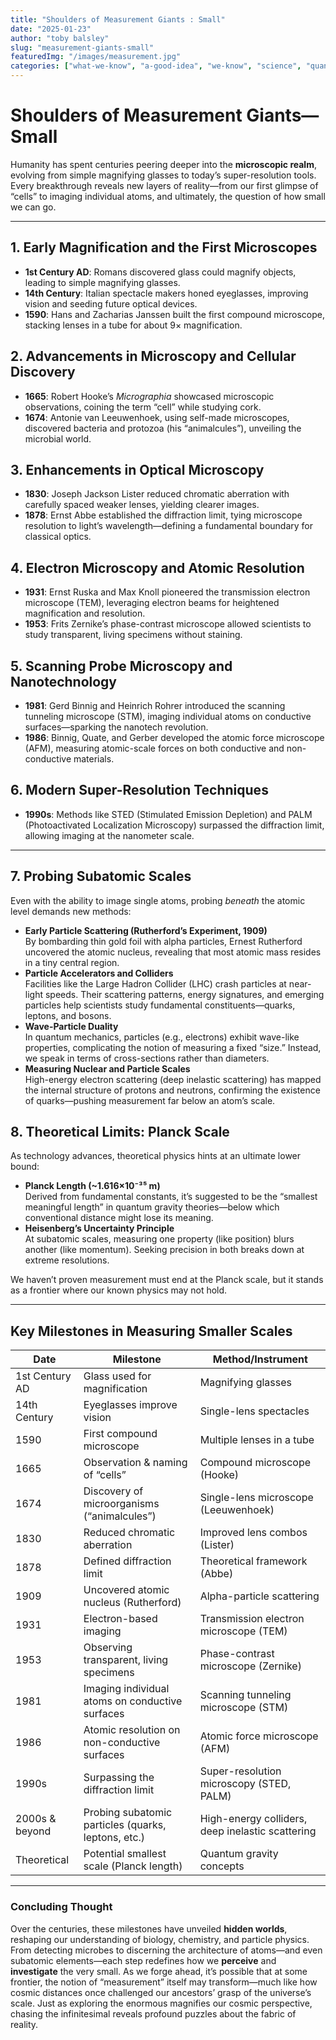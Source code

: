 ```yaml
---
title: "Shoulders of Measurement Giants : Small"
date: "2025-01-23"
author: "toby balsley" 
slug: "measurement-giants-small"
featuredImg: "/images/measurement.jpg"
categories: ["what-we-know", "a-good-idea", "we-know", "science", "quantum"]
---
```



# Shoulders of Measurement Giants—Small

Humanity has spent centuries peering deeper into the **microscopic realm**, evolving from simple magnifying glasses to today’s super-resolution tools. Every breakthrough reveals new layers of reality—from our first glimpse of “cells” to imaging individual atoms, and ultimately, the question of how small we can go.

---

## 1. Early Magnification and the First Microscopes
- **1st Century AD**: Romans discovered glass could magnify objects, leading to simple magnifying glasses.  
- **14th Century**: Italian spectacle makers honed eyeglasses, improving vision and seeding future optical devices.  
- **1590**: Hans and Zacharias Janssen built the first compound microscope, stacking lenses in a tube for about 9× magnification.

## 2. Advancements in Microscopy and Cellular Discovery
- **1665**: Robert Hooke’s *Micrographia* showcased microscopic observations, coining the term “cell” while studying cork.  
- **1674**: Antonie van Leeuwenhoek, using self-made microscopes, discovered bacteria and protozoa (his “animalcules”), unveiling the microbial world.

## 3. Enhancements in Optical Microscopy
- **1830**: Joseph Jackson Lister reduced chromatic aberration with carefully spaced weaker lenses, yielding clearer images.  
- **1878**: Ernst Abbe established the diffraction limit, tying microscope resolution to light’s wavelength—defining a fundamental boundary for classical optics.

## 4. Electron Microscopy and Atomic Resolution
- **1931**: Ernst Ruska and Max Knoll pioneered the transmission electron microscope (TEM), leveraging electron beams for heightened magnification and resolution.  
- **1953**: Frits Zernike’s phase-contrast microscope allowed scientists to study transparent, living specimens without staining.

## 5. Scanning Probe Microscopy and Nanotechnology
- **1981**: Gerd Binnig and Heinrich Rohrer introduced the scanning tunneling microscope (STM), imaging individual atoms on conductive surfaces—sparking the nanotech revolution.  
- **1986**: Binnig, Quate, and Gerber developed the atomic force microscope (AFM), measuring atomic-scale forces on both conductive and non-conductive materials.

## 6. Modern Super-Resolution Techniques
- **1990s**: Methods like STED (Stimulated Emission Depletion) and PALM (Photoactivated Localization Microscopy) surpassed the diffraction limit, allowing imaging at the nanometer scale.

---

## 7. Probing Subatomic Scales
Even with the ability to image single atoms, probing *beneath* the atomic level demands new methods:

- **Early Particle Scattering (Rutherford’s Experiment, 1909)**  
  By bombarding thin gold foil with alpha particles, Ernest Rutherford uncovered the atomic nucleus, revealing that most atomic mass resides in a tiny central region.
- **Particle Accelerators and Colliders**  
  Facilities like the Large Hadron Collider (LHC) crash particles at near-light speeds. Their scattering patterns, energy signatures, and emerging particles help scientists study fundamental constituents—quarks, leptons, and bosons.
- **Wave-Particle Duality**  
  In quantum mechanics, particles (e.g., electrons) exhibit wave-like properties, complicating the notion of measuring a fixed “size.” Instead, we speak in terms of cross-sections rather than diameters.
- **Measuring Nuclear and Particle Scales**  
  High-energy electron scattering (deep inelastic scattering) has mapped the internal structure of protons and neutrons, confirming the existence of quarks—pushing measurement far below an atom’s scale.

## 8. Theoretical Limits: Planck Scale
As technology advances, theoretical physics hints at an ultimate lower bound:

- **Planck Length (~1.616×10⁻³⁵ m)**  
  Derived from fundamental constants, it’s suggested to be the “smallest meaningful length” in quantum gravity theories—below which conventional distance might lose its meaning.
- **Heisenberg’s Uncertainty Principle**  
  At subatomic scales, measuring one property (like position) blurs another (like momentum). Seeking precision in both breaks down at extreme resolutions.

We haven’t proven measurement must end at the Planck scale, but it stands as a frontier where our known physics may not hold.

---

## Key Milestones in Measuring Smaller Scales

| Date               | Milestone                                          | Method/Instrument                                |
|--------------------|----------------------------------------------------|--------------------------------------------------|
| 1st Century AD     | Glass used for magnification                        | Magnifying glasses                               |
| 14th Century       | Eyeglasses improve vision                           | Single-lens spectacles                          |
| 1590              | First compound microscope                            | Multiple lenses in a tube                       |
| 1665              | Observation & naming of “cells”                     | Compound microscope (Hooke)                     |
| 1674              | Discovery of microorganisms (“animalcules”)         | Single-lens microscope (Leeuwenhoek)            |
| 1830              | Reduced chromatic aberration                        | Improved lens combos (Lister)                   |
| 1878              | Defined diffraction limit                            | Theoretical framework (Abbe)                    |
| 1909              | Uncovered atomic nucleus (Rutherford)               | Alpha-particle scattering                       |
| 1931              | Electron-based imaging                               | Transmission electron microscope (TEM)          |
| 1953              | Observing transparent, living specimens             | Phase-contrast microscope (Zernike)             |
| 1981              | Imaging individual atoms on conductive surfaces     | Scanning tunneling microscope (STM)             |
| 1986              | Atomic resolution on non-conductive surfaces        | Atomic force microscope (AFM)                   |
| 1990s             | Surpassing the diffraction limit                    | Super-resolution microscopy (STED, PALM)        |
| 2000s & beyond    | Probing subatomic particles (quarks, leptons, etc.) | High-energy colliders, deep inelastic scattering|
| Theoretical       | Potential smallest scale (Planck length)            | Quantum gravity concepts                         |

---

### Concluding Thought
Over the centuries, these milestones have unveiled **hidden worlds**, reshaping our understanding of biology, chemistry, and particle physics. From detecting microbes to discerning the architecture of atoms—and even subatomic elements—each step redefines how we **perceive** and **investigate** the very small. As we forge ahead, it’s possible that at some frontier, the notion of “measurement” itself may transform—much like how cosmic distances once challenged our ancestors’ grasp of the universe’s scale. Just as exploring the enormous magnifies our cosmic perspective, chasing the infinitesimal reveals profound puzzles about the fabric of reality. 